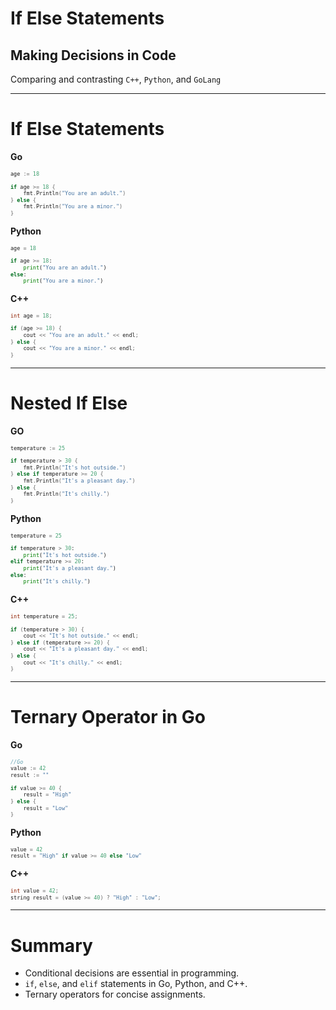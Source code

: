 # If Else Statements
## Making Decisions in Code

Comparing and contrasting `C++`, `Python`, and `GoLang`

---

# If Else Statements

**Go**
```go
age := 18

if age >= 18 {
    fmt.Println("You are an adult.")
} else {
    fmt.Println("You are a minor.")
}
```
**Python**
```python
age = 18

if age >= 18:
    print("You are an adult.")
else:
    print("You are a minor.")
```
**C++**
```cpp
int age = 18;

if (age >= 18) {
    cout << "You are an adult." << endl;
} else {
    cout << "You are a minor." << endl;
}
```
---

# Nested If Else
<style scoped>
pre {
   font-size: 10px;
}
</style>
**GO**
```go
temperature := 25

if temperature > 30 {
    fmt.Println("It's hot outside.")
} else if temperature >= 20 {
    fmt.Println("It's a pleasant day.")
} else {
    fmt.Println("It's chilly.")
}
```
**Python**
```python
temperature = 25

if temperature > 30:
    print("It's hot outside.")
elif temperature >= 20:
    print("It's a pleasant day.")
else:
    print("It's chilly.")
```
**C++**
```cpp
int temperature = 25;

if (temperature > 30) {
    cout << "It's hot outside." << endl;
} else if (temperature >= 20) {
    cout << "It's a pleasant day." << endl;
} else {
    cout << "It's chilly." << endl;
}
```
---

# Ternary Operator in Go
**Go**
```go
//Go
value := 42
result := ""

if value >= 40 {
    result = "High"
} else {
    result = "Low"
}
```
**Python**
```python
value = 42
result = "High" if value >= 40 else "Low"
```
**C++**
```cpp
int value = 42;
string result = (value >= 40) ? "High" : "Low";
```
---

# Summary
- Conditional decisions are essential in programming.
- `if`, `else`, and `elif` statements in Go, Python, and C++.
- Ternary operators for concise assignments.
